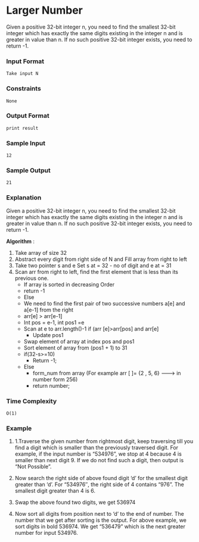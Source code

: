 # Larger Number

Given a positive 32-bit integer n, you need to find the smallest 32-bit integer which has exactly the same digits existing in the integer n and is greater in value than n. If no such positive 32-bit integer exists, you need to return -1.

### Input Format

```
Take input N
```

### Constraints

```
None
```

### Output Format

```
print result
```

### Sample Input

```
12
```

### Sample Output

```
21
```

### Explanation

Given a positive 32-bit integer n, you need to find the smallest 32-bit integer which has exactly the same digits existing in the integer n and is greater in value than n. If no such positive 32-bit integer exists, you need to return -1.

**Algorithm** :

1. Take array of size 32
2. Abstract every digit from right side of N and Fill array from right to left
3. Take two pointer s and e Set s at = 32 - no of digit and e at = 31
4. Scan arr from right to left, find the first element that is less than its previous one.
   - If array is sorted in decreasing Order
   - return -1
   - Else
   - We need to find the first pair of two successive numbers a[e] and a[e-1] from the right
   - arr[e] > arr[e-1]
   - Int pos = e-1, int pos1 =e
   - Scan at e to arr.length()-1 if (arr [e]>arr[pos] and arr[e]
     - Update pos1
   - Swap element of array at index pos and pos1
   - Sort element of array from (pos1 + 1) to 31
   - if(32-s>=10)
     - Return -1;
   - Else
     - form_num from array (For example arr [ ]= {2 , 5, 6} ---> in number form 256)
     - return number;

### Time Complexity

```
O(1)
```

### Example

1. 1.Traverse the given number from rightmost digit, keep traversing till you find a digit which is smaller than the previously traversed digit. For example, if the input number is “534976”, we stop at 4 because 4 is smaller than next digit 9. If we do not find such a digit, then output is “Not Possible”.

2. Now search the right side of above found digit ‘d’ for the smallest digit greater than ‘d’. For “534976′′, the right side of 4 contains “976”. The smallest digit greater than 4 is 6.

3. Swap the above found two digits, we get 536974

4. Now sort all digits from position next to ‘d’ to the end of number. The number that we get after sorting is the output. For above example, we sort digits in bold 536974. We get “536479” which is the next greater number for input 534976.
